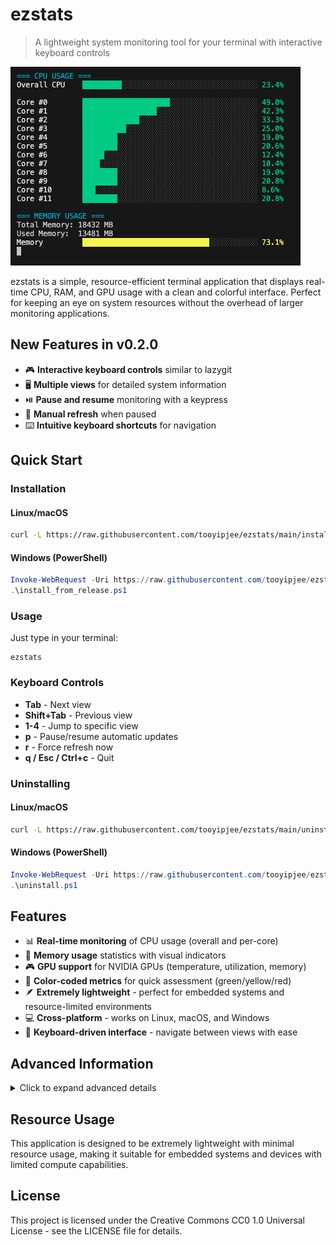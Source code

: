 # ezstats

> A lightweight system monitoring tool for your terminal with interactive keyboard controls

![ezstats screenshot](assets/ezstats.png)

ezstats is a simple, resource-efficient terminal application that displays real-time CPU, RAM, and GPU usage with a clean and colorful interface. Perfect for keeping an eye on system resources without the overhead of larger monitoring applications.

## New Features in v0.2.0

- 🎮 **Interactive keyboard controls** similar to lazygit
- 🖥️ **Multiple views** for detailed system information
- ⏯️ **Pause and resume** monitoring with a keypress
- 🔄 **Manual refresh** when paused
- ⌨️ **Intuitive keyboard shortcuts** for navigation

## Quick Start

### Installation

#### Linux/macOS
```bash
curl -L https://raw.githubusercontent.com/tooyipjee/ezstats/main/install_from_release.sh | bash
```

#### Windows (PowerShell)
```powershell
Invoke-WebRequest -Uri https://raw.githubusercontent.com/tooyipjee/ezstats/main/install_from_release.ps1 -OutFile install_from_release.ps1
.\install_from_release.ps1
```

### Usage

Just type in your terminal:
```
ezstats
```

### Keyboard Controls

- **Tab** - Next view
- **Shift+Tab** - Previous view
- **1-4** - Jump to specific view
- **p** - Pause/resume automatic updates
- **r** - Force refresh now
- **q / Esc / Ctrl+c** - Quit

### Uninstalling

#### Linux/macOS
```bash
curl -L https://raw.githubusercontent.com/tooyipjee/ezstats/main/uninstall.sh | bash
```

#### Windows (PowerShell)
```powershell
Invoke-WebRequest -Uri https://raw.githubusercontent.com/tooyipjee/ezstats/main/uninstall.ps1 -OutFile uninstall.ps1
.\uninstall.ps1
```

## Features

- 📊 **Real-time monitoring** of CPU usage (overall and per-core)
- 🧠 **Memory usage** statistics with visual indicators
- 🎮 **GPU support** for NVIDIA GPUs (temperature, utilization, memory)
- 🌈 **Color-coded metrics** for quick assessment (green/yellow/red)
- 🪶 **Extremely lightweight** - perfect for embedded systems and resource-limited environments
- 💻 **Cross-platform** - works on Linux, macOS, and Windows
- 📱 **Keyboard-driven interface** - navigate between views with ease

## Advanced Information

<details>
<summary>Click to expand advanced details</summary>

### Requirements

- For NVIDIA GPU monitoring: NVIDIA GPU with drivers installed
- For Apple GPU monitoring: macOS with Metal-compatible GPU (experimental)

### Installation Options

You have two options for installing ezstats:

#### Option 1: Install from pre-built binaries (recommended)

Before using these scripts, make sure to download them from the repository:

##### Linux/macOS

```bash
# Install latest version (default build)
./install_from_release.sh

# Install latest version with NVIDIA support
./install_from_release.sh latest nvidia

# Install specific version
./install_from_release.sh 1.0.0
```

##### Windows (PowerShell)

```powershell
# Install latest version (default build)
.\install_from_release.ps1

# Install latest version with NVIDIA support
.\install_from_release.ps1 -Type nvidia

# Install specific version
.\install_from_release.ps1 -Version 1.0.0
```

**Note:** Before using the installation scripts, edit them to replace `GITHUB_USERNAME` with your actual GitHub username or organization name.

#### Option 2: Build and install from source

##### Using the installation scripts

```bash
# Linux/macOS
./install.sh

# Windows (PowerShell)
.\install.ps1
```

This builds the default version and installs it to your PATH.

##### Manual installation

###### Installing with Cargo

```bash
cargo install --path .
```

This installs the `ezstats` binary to your Cargo bin directory (usually `~/.cargo/bin/`), which should be in your PATH.

###### Building specific versions

####### Basic build (CPU and RAM monitoring only)

```bash
cargo build --release
```

####### With NVIDIA GPU support

```bash
cargo build --release --features nvidia-gpu
```

####### With Apple GPU support (macOS only, experimental)

```bash
cargo build --release --features apple-gpu
```

####### With both GPU monitoring systems

```bash
cargo build --release --features "nvidia-gpu apple-gpu"
```

### Running

After installation:
```bash
ezstats
```

Or run directly after building:
```bash
./target/release/ezstats
```

### UI Features

The system monitor uses a widget-based UI system that provides:
- Color-coded bar charts (green/yellow/red based on utilization levels)
- Clean sections for CPU, memory, and GPU metrics
- Real-time updates with configurable refresh rate
- Interactive keyboard-driven navigation

### Interactive Views

- **Overview**: Quick summary of all system stats
- **CPU Details**: Detailed view of overall CPU and per-core usage
- **Memory Details**: Memory consumption with usage percentage
- **GPU Details**: NVIDIA or Apple GPU metrics (if available)
- **Help**: Keyboard shortcut reference

### Customization

You can modify the refresh rate by changing the millisecond value in the `SystemMonitor::new()` call in `main.rs`. The default is set to 1000ms (1 second).

### GPU Support

#### NVIDIA GPUs
- Monitors utilization, temperature, and memory usage
- Requires NVML library (included via the nvml-wrapper crate)

#### Apple GPUs (Experimental)
- Monitors basic information and estimated utilization
- Uses the Metal framework (via the metal crate)
- Works with both integrated and discrete Apple GPUs

### Project Structure

```
ezstats/
├── Cargo.toml
├── src/
│   ├── main.rs         # Main entry point and system monitoring logic
│   ├── gpu.rs          # NVIDIA GPU monitoring module
│   ├── mac_gpu.rs      # Apple GPU monitoring module
│   ├── ui.rs           # Interactive UI system
│   └── widget.rs       # Terminal UI widget system
```

### Creating Releases Manually

To create a release for distribution:

1. Build the binaries:
   ```bash
   # Default version
   cargo build --release
   
   # NVIDIA version (if needed)
   cargo build --release --features nvidia-gpu
   ```

2. Package the binaries:
   ```bash
   # Create directory structure
   mkdir -p release/ezstats/default
   mkdir -p release/ezstats/nvidia
   
   # Copy binaries
   cp target/release/ezstats release/ezstats/default/
   cp target/release/ezstats release/ezstats/nvidia/ezstats-nvidia
   
   # Create archives
   cd release
   tar -czvf ezstats-${PLATFORM}-default.tar.gz ezstats/default
   tar -czvf ezstats-${PLATFORM}-nvidia.tar.gz ezstats/nvidia
   ```
   Where `${PLATFORM}` is one of: `macos`, `linux`, or `windows`

3. Upload the archives to GitHub:
   - Go to your repository on GitHub
   - Click on "Releases" in the right sidebar
   - Click "Draft a new release" or "Create a new release"
   - Fill in the tag version (e.g., `v0.2.0`) and release title
   - Attach the archive files
   - Publish the release

</details>

## Resource Usage

This application is designed to be extremely lightweight with minimal resource usage, making it suitable for embedded systems and devices with limited compute capabilities.

## License

This project is licensed under the Creative Commons CC0 1.0 Universal License - see the LICENSE file for details.